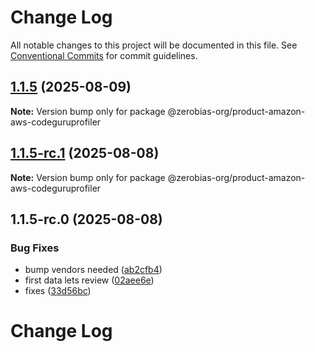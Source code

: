# Change Log

All notable changes to this project will be documented in this file.
See [Conventional Commits](https://conventionalcommits.org) for commit guidelines.

## [1.1.5](https://github.com/zerobias-org/product/compare/@zerobias-org/product-amazon-aws-codeguruprofiler@1.1.5-rc.1...@zerobias-org/product-amazon-aws-codeguruprofiler@1.1.5) (2025-08-09)

**Note:** Version bump only for package @zerobias-org/product-amazon-aws-codeguruprofiler





## [1.1.5-rc.1](https://github.com/zerobias-org/product/compare/@zerobias-org/product-amazon-aws-codeguruprofiler@1.1.5-rc.0...@zerobias-org/product-amazon-aws-codeguruprofiler@1.1.5-rc.1) (2025-08-08)

**Note:** Version bump only for package @zerobias-org/product-amazon-aws-codeguruprofiler





## 1.1.5-rc.0 (2025-08-08)


### Bug Fixes

* bump vendors needed ([ab2cfb4](https://github.com/zerobias-org/product/commit/ab2cfb4a9cf2e3008e08b068f98011fec096c932))
* first data lets review ([02aee6e](https://github.com/zerobias-org/product/commit/02aee6e8c4f11675de7c63a00f4c8254a67a4dd7))
* fixes ([33d56bc](https://github.com/zerobias-org/product/commit/33d56bcaedf3fa5e3939a33c0fb57eda53539d05))





# Change Log
